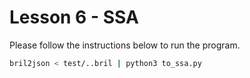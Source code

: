 # Lesson 6 - SSA

<!-- 
* Implement the “into SSA” and “out of SSA” transformations on Bril functions.
** One thing to watch out for: a tricky part of the translation from the pseudocode to the real world is dealing with variables that are undefined along some paths.
** Previous 6120 adventurers have found that it can be surprisingly difficult to get this right. Leave yourself plenty of time, and test thoroughly.
* As usual, convince yourself that your implementation actually works!
** You will want to make sure the output of your “to SSA” pass is actually in SSA form. There’s a really simple is_ssa.py script that can check that for you.
** You’ll also want to make sure that programs do the same thing when converted to SSA form and back again. Fortunately, brili supports the phi instruction, so you can interpret your SSA-form programs if you want to check the midpoint of that round trip.
* For bonus “points,” implement global value numbering for SSA-form Bril code.
-->

Please follow the instructions below to run the program.
```bash
bril2json < test/..bril | python3 to_ssa.py
```

<!-- https://groups.seas.harvard.edu/courses/cs153/2018fa/lectures/Lec23-SSA.pdf
https://www.cs.princeton.edu/courses/archive/spr04/cos598C/lectures/11-SSA-3x1.pdf
https://www.ics.uci.edu/~yeouln/course/ssa.pdf
-->